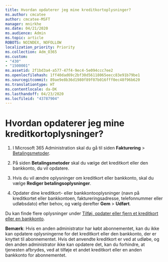 ```yaml
---
title: Hvordan opdaterer jeg mine kreditkortoplysninger?
ms.author: cmcatee
author: cmcatee-MSFT
manager: mnirkhe
ms.date: 04/21/2020
ms.audience: Admin
ms.topic: article
ROBOTS: NOINDEX, NOFOLLOW
localization_priority: Priority
ms.collection: Adm_O365
ms.custom:
- "430"
- "1500001"
ms.assetid: 2f1bd3a4-a577-47f4-9ec4-5e094ccc7ee2
ms.openlocfilehash: 1ff40dad69c2bf30d56118065eecc83e91b79be1
ms.sourcegitcommit: 89ae9e8b36d1980f89f07b016fff0ec48f96b620
ms.translationtype: HT
ms.contentlocale: da-DK
ms.lasthandoff: 04/23/2020
ms.locfileid: "43787904"
---
```

# <a name="how-do-i-update-my-credit-card-information"></a>Hvordan opdaterer jeg mine kreditkortoplysninger?

1. I Microsoft 365 Administration skal du gå til siden **Fakturering** \> [Betalingsmetoder](https://go.microsoft.com/fwlink/p/?linkid=842054).

2. På siden **Betalingsmetoder** skal du vælge det kreditkort eller den bankkonto, du vil opdatere.

3. Hvis du vil ændre oplysninger om kreditkort eller bankkonto, skal du vælge **Rediger betalingsoplysninger**.

4. Opdater dine kreditkort- eller bankkontooplysninger (navn på kreditkortet eller bankkontoen, faktureringsadresse, telefonnummer eller udløbsdato) efter behov, og vælg derefter **Gem** > **Udført**.

Du kan finde flere oplysninger under [Tilføj, opdater eller fjern et kreditkort eller en bankkonto](https://docs.microsoft.com/office365/admin/subscriptions-and-billing/add-update-or-remove-credit-card-or-bank-account).

**Bemærk**: Hvis en anden administrator har købt abonnementet, kan du ikke kan opdatere oplysningerne for det kreditkort eller den bankkonto, der er knyttet til abonnementet. Hvis det anvendte kreditkort er ved at udløbe, og den anden administrator ikke kan opdatere det, kan du forhindre, at tjenesten afbrydes, ved at tilføje et andet kreditkort eller en anden bankkonto for abonnementet.
